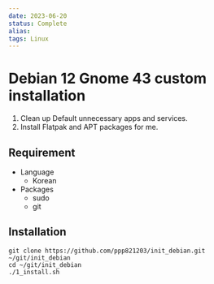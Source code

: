 ```yaml
---
date: 2023-06-20
status: Complete 
alias: 
tags: Linux
---
```


# Debian 12 Gnome 43 custom installation

1. Clean up Default unnecessary apps and services.
2. Install Flatpak and APT packages for me.

## Requirement
- Language
    - Korean
- Packages
    - sudo 
    - git
        
## Installation
```
git clone https://github.com/ppp821203/init_debian.git ~/git/init_debian
cd ~/git/init_debian
./1_install.sh
```